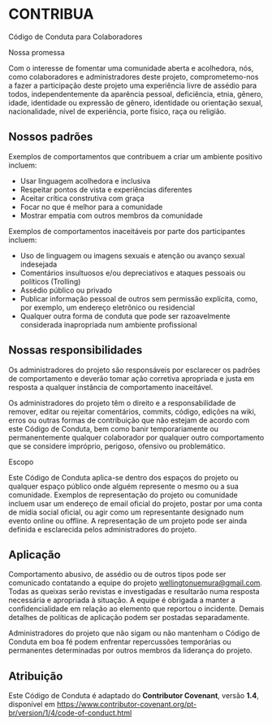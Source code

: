 CONTRIBUA
=========

Código de Conduta para Colaboradores

Nossa promessa

Com o interesse de fomentar uma comunidade aberta e acolhedora,
nós, como colaboradores e administradores deste projeto,
comprometemo-nos a fazer a participação deste projeto uma experiência
livre de assédio para todos, independentemente da aparência pessoal,
deficiência, etnia, gênero, idade, identidade ou expressão de gênero,
identidade ou orientação sexual, nacionalidade, nível de experiência,
porte físico, raça ou religião.

Nossos padrões
--------------

Exemplos de comportamentos que contribuem a criar um ambiente positivo
incluem:


* Usar linguagem acolhedora e inclusiva
* Respeitar pontos de vista e experiências diferentes
* Aceitar crítica construtiva com graça
* Focar no que é melhor para a comunidade
* Mostrar empatia com outros membros da comunidade


Exemplos de comportamentos inaceitáveis por parte dos participantes
incluem:


*	Uso de linguagem ou imagens sexuais e atenção ou avanço sexual
	indesejada
*	Comentários insultuosos e/ou depreciativos e ataques pessoais ou
	políticos (Trolling)
*	Assédio público ou privado
*	Publicar informação pessoal de outros sem permissão explícita, como,
	por exemplo, um endereço eletrônico ou residencial
*	Qualquer outra forma de conduta que pode ser razoavelmente
	considerada inapropriada num ambiente profissional


Nossas responsibilidades
------------------------

Os administradores do projeto são responsáveis por esclarecer os padrões
de comportamento e deverão tomar ação corretiva apropriada e justa em
resposta a qualquer instância de comportamento inaceitável.

Os administradores do projeto têm o direito e a responsabilidade de
remover, editar ou rejeitar comentários, commits, código, edições
na wiki, erros ou outras formas de contribuição que não estejam de
acordo com este Código de Conduta, bem como banir temporariamente ou
permanentemente qualquer colaborador por qualquer outro comportamento
que se considere impróprio, perigoso, ofensivo ou problemático.

Escopo

Este Código de Conduta aplica-se dentro dos espaços do projeto ou
qualquer espaço público onde alguém represente o mesmo ou a sua
comunidade. Exemplos de representação do projeto ou comunidade incluem
usar um endereço de email oficial do projeto, postar por uma conta de
mídia social oficial, ou agir como um representante designado num evento
online ou offline. A representação de um projeto pode ser ainda definida
e esclarecida pelos administradores do projeto.

Aplicação
---------

Comportamento abusivo, de assédio ou de outros tipos pode ser
comunicado contatando a equipe do projeto wellingtonuemura@gmail.com.
Todas as queixas serão revistas e investigadas e resultarão numa
resposta necessária e apropriada à situação.
A equipe é obrigada a manter a confidencialidade em relação
ao elemento que reportou o incidente. Demais detalhes de
políticas de aplicação podem ser postadas separadamente.

Administradores do projeto que não sigam ou não mantenham o Código
de Conduta em boa fé podem enfrentar repercussões temporárias ou
permanentes determinadas por outros membros da liderança do projeto.

Atribuição
----------

Este Código de Conduta é adaptado do **Contributor Covenant**,
versão **1.4**, disponível em https://www.contributor-covenant.org/pt-br/version/1/4/code-of-conduct.html

